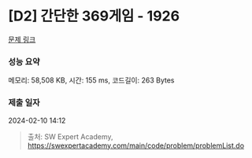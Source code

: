 # [D2] 간단한 369게임 - 1926 

[문제 링크](https://swexpertacademy.com/main/code/problem/problemDetail.do?contestProbId=AV5PTeo6AHUDFAUq) 

### 성능 요약

메모리: 58,508 KB, 시간: 155 ms, 코드길이: 263 Bytes

### 제출 일자

2024-02-10 14:12



> 출처: SW Expert Academy, https://swexpertacademy.com/main/code/problem/problemList.do